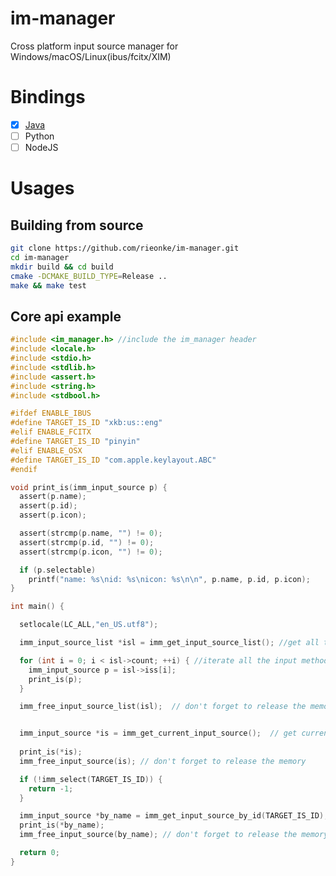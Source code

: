 # im-manager
Cross platform input source manager for Windows/macOS/Linux(ibus/fcitx/XIM)

# Bindings
* [x] [Java](https://github.com/rieonke/im-manager/tree/master/binding/im-manager-jvm)
* [ ] Python
* [ ] NodeJS

# Usages
## Building from source
```bash
git clone https://github.com/rieonke/im-manager.git
cd im-manager
mkdir build && cd build
cmake -DCMAKE_BUILD_TYPE=Release ..
make && make test
```

## Core api example

```c
#include <im_manager.h> //include the im_manager header
#include <locale.h>
#include <stdio.h>
#include <stdlib.h>
#include <assert.h>
#include <string.h>
#include <stdbool.h>

#ifdef ENABLE_IBUS
#define TARGET_IS_ID "xkb:us::eng"
#elif ENABLE_FCITX
#define TARGET_IS_ID "pinyin"
#elif ENABLE_OSX
#define TARGET_IS_ID "com.apple.keylayout.ABC"
#endif

void print_is(imm_input_source p) {
  assert(p.name);
  assert(p.id);
  assert(p.icon);

  assert(strcmp(p.name, "") != 0);
  assert(strcmp(p.id, "") != 0);
  assert(strcmp(p.icon, "") != 0);

  if (p.selectable)
    printf("name: %s\nid: %s\nicon: %s\n\n", p.name, p.id, p.icon);
}

int main() {

  setlocale(LC_ALL,"en_US.utf8");

  imm_input_source_list *isl = imm_get_input_source_list(); //get all the available input methods

  for (int i = 0; i < isl->count; ++i) { //iterate all the input methods
    imm_input_source p = isl->iss[i];
    print_is(p);
  }

  imm_free_input_source_list(isl);  // don't forget to release the memory


  imm_input_source *is = imm_get_current_input_source();  // get current active input method
  
  print_is(*is);
  imm_free_input_source(is); // don't forget to release the memory

  if (!imm_select(TARGET_IS_ID)) {
    return -1;
  }

  imm_input_source *by_name = imm_get_input_source_by_id(TARGET_IS_ID); // get the specified input method by given id
  print_is(*by_name);
  imm_free_input_source(by_name); // don't forget to release the memory

  return 0;
}

```

